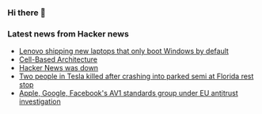 ### Hi there 👋

<!--
**arashid-sh/arashid-sh** is a ✨ _special_ ✨ repository because its `README.md` (this file) appears on your GitHub profile.

Here are some ideas to get you started:

- 🔭 I’m currently working on ...
- 🌱 I’m currently learning ...
- 👯 I’m looking to collaborate on ...
- 🤔 I’m looking for help with ...
- 💬 Ask me about ...
- 📫 How to reach me: ...
- 😄 Pronouns: ...
- ⚡ Fun fact: ...
-->

### Latest news from Hacker news
<!-- BLOG-POST-LIST:START -->
- [Lenovo shipping new laptops that only boot Windows by default](https://mjg59.dreamwidth.org/59931.html)
- [Cell-Based Architecture](https://github.com/wso2/reference-architecture/blob/master/reference-architecture-cell-based.md)
- [Hacker News was down](https://hackernews.onlineornot.com)
- [Two people in Tesla killed after crashing into parked semi at Florida rest stop](https://cdllife.com/2022/two-people-in-tesla-killed-after-crashing-into-parked-semi-at-florida-rest-stop/)
- [Apple, Google, Facebook&#39;s AV1 standards group under EU antitrust investigation](https://www.reuters.com/technology/exclusive-eu-antitrust-regulators-probing-tech-group-aoms-video-licensing-policy-2022-07-07/)
<!-- BLOG-POST-LIST:END -->
